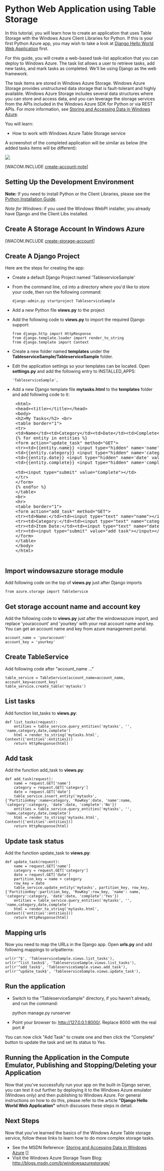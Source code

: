 <properties linkid="develop-python-web-app-with-blob-storage" urlDisplayName="Web App with Blob Storage" pageTitle="Python web app with table storage - Windows Azure tutorial" metaKeywords="Azure table storage Python, Azure Python application, Azure Python tutorial, Azure Python example" description="A tutorial that teaches you how to create a Python web application using the Windows Azure Client Libraries. Django is used as the web framework." metaCanonical="" services="storage" documentationCenter="Python" title="Python Web Application using Table Storage" authors=""  solutions="" writer="" manager="" editor=""  />





# Python Web Application using Table Storage

In this tutorial, you will learn how to create an application that uses Table Storage with the Windows Azure Client Libraries for Python. If this is your first Python Azure app, you may wish to take a look at [Django Hello World Web Application][] first.

For this guide, you will create a web-based task-list application
that you can deploy to Windows Azure. The task list allows a user to
retrieve tasks, add new tasks, and mark tasks as completed.  We'll be using Django as the web framework.

The task items are stored in Windows Azure Storage. Windows Azure
Storage provides unstructured data storage that is fault-tolerant and
highly available. Windows Azure Storage includes several data structures
where you can store and access data, and you can leverage the storage
services from the APIs included in the Windows Azure SDK for Python or
via REST APIs. For more information, see [Storing and Accessing Data in
Windows Azure].

You will learn:

-   How to work with Windows Azure Table Storage service

A screenshot of the completed application will be similar as below (the added tasks items will be different):

![](./media/storage-python-use-table-storage-web-app/web-app-with-storage-Finaloutput-mac.png)

[WACOM.INCLUDE [create-account-note](../includes/create-account-note.md)]

## <a id="setup"> </a>Setting Up the Development Environment

**Note:** If you need to install Python or the Client Libraries, please see the [Python Installation Guide](../commontasks/how-to-install-python.md).



*Note for Windows*: if you used the Windows WebPI installer, you already have Django and the Client Libs installed.

## Create A Storage Account In Windows Azure

[WACOM.INCLUDE [create-storage-account](../includes/create-storage-account.md)]

## Create A Django Project

Here are the steps for creating the app:

-   Create a default Django Project named 'TableserviceSample' 
- 	From the command line, cd into a directory where you'd like to store your code, then run the following command: 

		django-admin.py startproject TableserviceSample

-   Add a new Python file **views.py** to the project
-   Add the following code to **views.py** to import the required Django support:
           
        from django.http import HttpResponse
        from django.template.loader import render_to_string
        from django.template import Context

-   Create a new folder named **templates** under the **TableserviceSample/TableserviceSample** folder.
-   Edit the application settings so your templates can be located. Open **settings.py** and add the following entry to INSTALLED_APPS:

        'TableserviceSample',

-   Add a new Django template file **mytasks.html** to the **templates** folder and add following code to it:
 
<pre>
	&lt;html&gt;
	&lt;head&gt;&lt;title&gt;&lt;/title&gt;&lt;/head&gt;
	&lt;body&gt;
	&lt;h2&gt;My Tasks&lt;/h2&gt; &lt;br&gt;
	&lt;table border="1"&gt; 
	&lt;tr&gt;
	&lt;td&gt;Name&lt;/td&gt;&lt;td&gt;Category&lt;/td&gt;&lt;td&gt;Date&lt;/td&gt;&lt;td&gt;Complete&lt;/td&gt;&lt;td&gt;Action&lt;/td&gt;&lt;/tr&gt;
	{% for entity in entities %}
	&lt;form action=&quot;update_task&quot; method=&quot;GET&quot;&gt;
	&lt;tr&gt;&lt;td&gt;{{entity.name}} &lt;input type=&quot;hidden&quot; name='name' value=&quot;{{entity.name}}&quot;&gt;&lt;/td&gt;
	&lt;td&gt;{{entity.category}} &lt;input type=&quot;hidden&quot; name='category' value=&quot;{{entity.category}}&quot;&gt;&lt;/td&gt;
	&lt;td&gt;{{entity.date}} &lt;input type=&quot;hidden&quot; name='date' value=&quot;{{entity.date}}&quot;&gt;&lt;/td&gt;
	&lt;td&gt;{{entity.complete}} &lt;input type=&quot;hidden&quot; name='complete' value=&quot;{{entity.complete}}&quot;&gt;&lt;/td&gt;

	&lt;td&gt;&lt;input type=&quot;submit&quot; value=&quot;Complete&quot;&gt;&lt;/td&gt;
	&lt;/tr&gt;
	&lt;/form&gt;
	{% endfor %}
	&lt;/table&gt;
	&lt;br&gt;
	&lt;hr&gt;
	&lt;table border=&quot;1&quot;&gt;
	&lt;form action=&quot;add_task&quot; method=&quot;GET&quot;&gt;
	&lt;tr&gt;&lt;td&gt;Name:&lt;/td&gt;&lt;td&gt;&lt;input type=&quot;text&quot; name=&quot;name&quot;&gt;&lt;/input&gt;&lt;/td&gt;&lt;/tr&gt;
	&lt;tr&gt;&lt;td&gt;Category:&lt;/td&gt;&lt;td&gt;&lt;input type=&quot;text&quot; name=&quot;category&quot;&gt;&lt;/input&gt;&lt;/td&gt;&lt;/tr&gt;
	&lt;tr&gt;&lt;td&gt;Item Date:&lt;/td&gt;&lt;td&gt;&lt;input type=&quot;text&quot; name=&quot;date&quot;&gt;&lt;/input&gt;&lt;/td&gt;&lt;/tr&gt;
	&lt;tr&gt;&lt;td&gt;&lt;input type=&quot;submit&quot; value=&quot;add task&quot;&gt;&lt;/input&gt;&lt;/td&gt;&lt;/tr&gt;
	&lt;/form&gt;
	&lt;/table&gt;
	&lt;/body&gt;
	&lt;/html&gt;    

</pre> 

    
## Import windowsazure storage module
Add following code on the top of **views.py** just after Django imports

	from azure.storage import TableService

## Get storage account name and account key
Add the following code to **views.py** just after the windowsazure import, and replace  'youraccount' and 'yourkey' with your real account name and key. You can get an account name and key from azure management portal. 

	account_name = 'youraccount'
	account_key = 'yourkey'

## Create TableService
Add following code after "account_name ..."

	table_service = TableService(account_name=account_name, account_key=account_key)
	table_service.create_table('mytasks')

## List tasks 
Add function list_tasks to **views.py**:

	def list_tasks(request): 
		entities = table_service.query_entities('mytasks', '', 'name,category,date,complete')    
		html = render_to_string('mytasks.html', Context({'entities':entities}))
		return HttpResponse(html)

##  Add task
Add the function add_task to **views.py**:

	def add_task(request):
		name = request.GET['name']
		category = request.GET['category']
		date = request.GET['date']
		table_service.insert_entity('mytasks', {'PartitionKey':name+category, 'RowKey':date, 'name':name, 'category':category, 'date':date, 'complete':'No'}) 
		entities = table_service.query_entities('mytasks', '', 'name,category,date,complete')
		html = render_to_string('mytasks.html', Context({'entities':entities}))
		return HttpResponse(html)

## Update task status
Add the function update_task to **views.py**:

	def update_task(request):
		name = request.GET['name']
		category = request.GET['category']
		date = request.GET['date']
		partition_key = name + category
		row_key = date
		table_service.update_entity('mytasks', partition_key, row_key, {'PartitionKey':partition_key, 'RowKey':row_key, 'name': name, 'category':category, 'date':date, 'complete':'Yes'})
		entities = table_service.query_entities('mytasks', '', 'name,category,date,complete')    
		html = render_to_string('mytasks.html', Context({'entities':entities}))
		return HttpResponse(html)


## Mapping urls
Now you need to map the URLs in the Django app. Open **urls.py** and add following mappings to urlpatterns:

	url(r'^$', 'TableserviceSample.views.list_tasks'),
	url(r'^list_tasks$', 'TableserviceSample.views.list_tasks'),
	url(r'^add_task$', 'TableserviceSample.views.add_task'),
	url(r'^update_task$', 'TableserviceSample.views.update_task'),

## Run the application


-  Switch to the "TableserviceSample" directory, if you haven't already, and run the command:

	python manage.py runserver

-   Point your browser to: http://127.0.0.1:8000/. Replace 8000 with the real port #

You can now click "Add Task" to create one and then click the "Complete" button to update the task and set its status to Yes.



## Running the Application in the Compute Emulator, Publishing and Stopping/Deleting your Application

Now that you've successfully run your app on the built-in Django server, you can test it out further by deploying it to the Windows Azure emulator (Windows only) and then publishing to Windows Azure.  For general instructions on how to do this, please refer to the article **"Django Hello World Web Application"** which discusses these steps in detail.


<h2><a id="NextSteps"></a>Next Steps</h2>

Now that you've learned the basics of the Windows Azure Table storage service, follow these links to learn how to do more complex storage tasks.

- See the MSDN Reference: [Storing and Accessing Data in Windows Azure] []
- Visit the Windows Azure Storage Team Blog: <http://blogs.msdn.com/b/windowsazurestorage/>


[Storing and Accessing Data in Windows Azure]: http://msdn.microsoft.com/en-us/library/windowsazure/gg433040.aspx



[Installation Guide]: ../commontasks/how-to-install-python.md 
[Django Hello World Web Application]: ./django-helloworld.md
